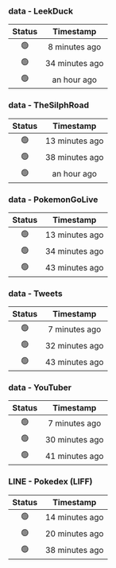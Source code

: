 ### data - LeekDuck
| Status | Timestamp |
|:------:|:---------:|
| 🟢 | 8 minutes ago |
| 🟢 | 34 minutes ago |
| 🟢 | an hour ago |

### data - TheSilphRoad
| Status | Timestamp |
|:------:|:---------:|
| 🟢 | 13 minutes ago |
| 🟢 | 38 minutes ago |
| 🟢 | an hour ago |

### data - PokemonGoLive
| Status | Timestamp |
|:------:|:---------:|
| 🟢 | 13 minutes ago |
| 🟢 | 34 minutes ago |
| 🟢 | 43 minutes ago |

### data - Tweets
| Status | Timestamp |
|:------:|:---------:|
| 🟢 | 7 minutes ago |
| 🟢 | 32 minutes ago |
| 🟢 | 43 minutes ago |

### data - YouTuber
| Status | Timestamp |
|:------:|:---------:|
| 🟢 | 7 minutes ago |
| 🟢 | 30 minutes ago |
| 🟢 | 41 minutes ago |

### LINE - Pokedex (LIFF)
| Status | Timestamp |
|:------:|:---------:|
| 🟢 | 14 minutes ago |
| 🟢 | 20 minutes ago |
| 🟢 | 38 minutes ago |

